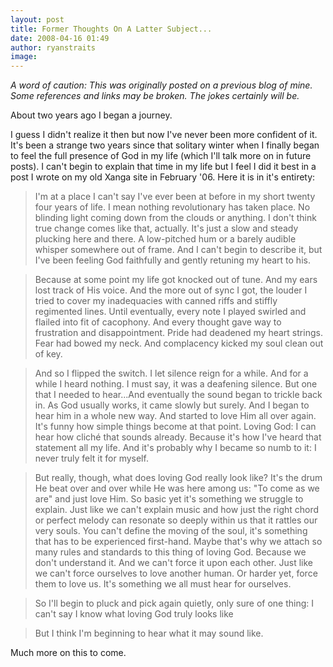 ```yaml
---
layout: post
title: Former Thoughts On A Latter Subject...
date: 2008-04-16 01:49
author: ryanstraits
image: 
---
```

*A word of caution: This was originally posted on a previous blog of mine. Some references and links may be broken. The jokes certainly will be.*

About two years ago I began a journey.

I guess I didn't realize it then but now I've never been more confident of it. It's been a strange two years since that solitary winter when I finally began to feel the full presence of God in my life (which I'll talk more on in future posts). I can't begin to explain that time in my life but I feel I did it best in a post I wrote on my old Xanga site in February '06. Here it is in it's entirety:

> I'm at a place I can't say I've ever been at before in my short twenty four years of life. I mean nothing revolutionary has taken place. No blinding light coming down from the clouds or anything. I don't think true change comes like that, actually. It's just a slow and steady plucking here and there. A low-pitched hum or a barely audible whisper somewhere out of frame. And I can't begin to describe it, but I've been feeling God faithfully and gently retuning my heart to his.

> Because at some point my life got knocked out of tune. And my ears lost track of His voice. And the more out of sync I got, the louder I tried to cover my inadequacies with canned riffs and stiffly regimented lines. Until eventually, every note I played swirled and flailed into fit of cacophony. And every thought gave way to frustration and disappointment. Pride had deadened my heart strings. Fear had bowed my neck. And complacency kicked my soul clean out of key.

> And so I flipped the switch. I let silence reign for a while. And for a while I heard nothing. I must say, it was a deafening silence. But one that I needed to hear...And eventually the sound began to trickle back in. As God usually works, it came slowly but surely. And I began to hear him in a whole new way. And started to love Him all over again. It's funny how simple things become at that point. Loving God: I can hear how cliché that sounds already. Because it's how I've heard that statement all my life. And it's probably why I became so numb to it: I never truly felt it for myself.

> But really, though, what does loving God really look like? It's the drum He beat over and over while He was here among us: "To come as we are" and just love Him. So basic yet it's something we struggle to explain. Just like we can't explain music and how just the right chord or perfect melody can resonate so deeply within us that it rattles our very souls. You can't define the moving of the soul, it's something that has to be experienced first-hand. Maybe that's why we attach so many rules and standards to this thing of loving God. Because we don't understand it. And we can't force it upon each other. Just like we can't force ourselves to love another human. Or harder yet, force them to love us. It's something we all must hear for ourselves.

> So I'll begin to pluck and pick again quietly, only sure of one thing: I can't say I know what loving God truly looks like

> But I think I'm beginning to hear what it may sound like.

Much more on this to come.

